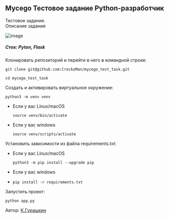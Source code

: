 ## Mycego Тестовое задание Python-разработчик 
Тестовое задание. </br>
Описание задания

![image](https://github.com/user-attachments/assets/72c52215-6a8b-4231-b576-6331d037516d)

##### Стек: Pyton, Flask

Клонировать репозиторий и перейти в него в командной строке:

```
git clone git@github.com:CrockoMan/mycego_test_task.git
```

```
cd mycego_test_task
```

Cоздать и активировать виртуальное окружение:

```
python3 -m venv venv
```

* Если у вас Linux/macOS

    ```
    source venv/bin/activate
    ```

* Если у вас windows

    ```
    source venv/scripts/activate
    ```

Установить зависимости из файла requirements.txt:
* Если у вас Linux/macOS

    ```
    python3 -m pip install --upgrade pip
    ```
* Если у вас windows
* 
    ```
    pip install -r requirements.txt
    ```

Запустить проект:

```
python app.py
```


Автор: [К.Гурашкин](https://github.com/CrockoMan)

